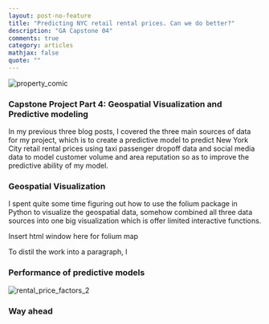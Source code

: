 ```yaml
---
layout: post-no-feature
title: "Predicting NYC retail rental prices. Can we do better?"
description: "GA Capstone 04"
comments: true
category: articles
mathjax: false
quote: ""
---
```


![property_comic]({{site-url}}/images/NYC_taxi.jpg)

### Capstone Project Part 4: Geospatial Visualization and Predictive modeling

In my previous three blog posts, I covered the three main sources of data for my project, which is to create a predictive model to predict New York City retail rental prices using taxi passenger dropoff data and  social media data to model customer volume and area reputation so as to improve the predictive ability of my model.

### Geospatial Visualization

I spent quite some time figuring out how to use the folium package in Python to visualize the geospatial data, somehow combined all three data sources into one big visualization which is offer limited interactive functions.

Insert html window here for folium map

To distil the work into a paragraph, I 

### Performance of predictive models


![rental_price_factors_2]({{site-url}}/images/rental_price_factors_2.png)



### Way ahead


